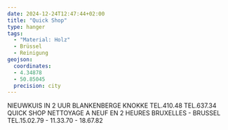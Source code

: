 ```yaml
---
date: 2024-12-24T12:47:44+02:00
title: "Quick Shop"
type: hanger
tags:
  - "Material: Holz"
  - Brüssel
  - Reinigung
geojson:
  coordinates:
  - 4.34878
  - 50.85045
  precision: city
---
```

NIEUWKUIS IN 2 UUR
BLANKENBERGE
KNOKKE
TEL.410.48
TEL.637.34
QUICK SHOP
NETTOYAGE A NEUF EN 2 HEURES
BRUXELLES - BRUSSEL
TEL.15.02.79 - 11.33.70 - 18.67.82
